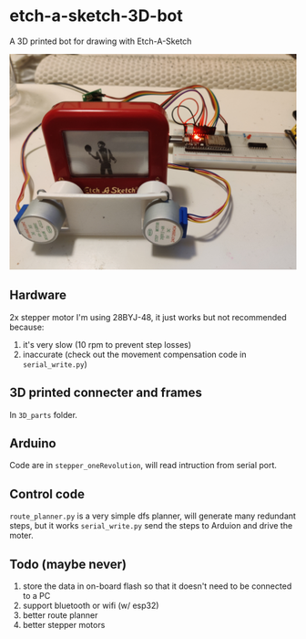 # etch-a-sketch-3D-bot
A 3D printed bot for drawing with Etch-A-Sketch

![demo](./etch_a_sketch_demo.jpg)

## Hardware
2x stepper motor
I'm using 28BYJ-48, it just works but not recommended because:
1. it's very slow (10 rpm to prevent step losses)
2. inaccurate (check out the movement compensation code in `serial_write.py`)

## 3D printed connecter and frames
In `3D_parts` folder.

## Arduino
Code are in `stepper_oneRevolution`, will read intruction from serial port.

## Control code
`route_planner.py` is a very simple dfs planner, will generate many redundant steps, but it works
`serial_write.py` send the steps to Arduion and drive the moter.


## Todo (maybe never)
1. store the data in on-board flash so that it doesn't need to be connected to a PC
2. support bluetooth or wifi (w/ esp32)
3. better route planner
4. better stepper motors
